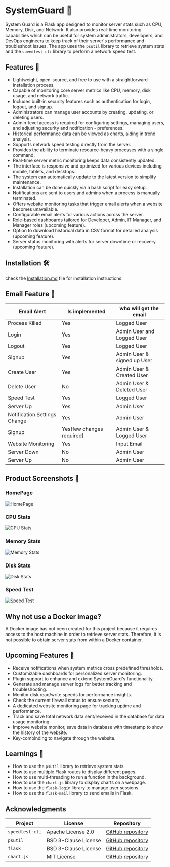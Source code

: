 # SystemGuard 💂

System Guard is a Flask app designed to monitor server stats such as CPU, Memory, Disk, and Network. It also provides real-time monitoring capabilities which can be useful for system administrators, developers, and DevOps engineers to keep track of their server's performance and troubleshoot issues. The app uses the `psutil` library to retrieve system stats and the `speedtest-cli` library to perform a network speed test.

## Features 🚀

- Lightweight, open-source, and free to use with a straightforward installation process.
- Capable of monitoring core server metrics like CPU, memory, disk usage, and network traffic.
- Includes built-in security features such as authentication for login, logout, and signup.
- Administrators can manage user accounts by creating, updating, or deleting users.
- Admin-level access is required for configuring settings, managing users, and adjusting security and notification - preferences.
- Historical performance data can be viewed as charts, aiding in trend analysis.
- Supports network speed testing directly from the server.
- Provides the ability to terminate resource-heavy processes with a single command.
- Real-time server metric monitoring keeps data consistently updated.
- The interface is responsive and optimized for various devices including mobile, tablets, and desktops.
- The system can automatically update to the latest version to simplify maintenance.
- Installation can be done quickly via a bash script for easy setup.
- Notifications are sent to users and admins when a process is manually terminated.
- Offers website monitoring tasks that trigger email alerts when a website becomes unavailable.
- Configurable email alerts for various actions across the server.
- Role-based dashboards tailored for Developer, Admin, IT Manager, and Manager roles (upcoming feature).
- Option to download historical data in CSV format for detailed analysis (upcoming feature).
- Server status monitoring with alerts for server downtime or recovery (upcoming feature).


## Installation 🛠️

check the [Installation.md](/src/docs/installation.md) file for installation instructions.


## Email Feature 📧

| Email Alert | Is implemented | who will get the email |
| ----------- | -------------- | ---------------------- |
| Process Killed | Yes | Logged User |
| Login | Yes | Admin User and Logged User |
| Logout | Yes | Logged User |
| Signup | Yes | Admin User & signed up User |
| Create User | Yes | Admin User & Created User |
| Delete User | No | Admin User & Deleted User |
| Speed Test | Yes | Logged User |
| Server Up | Yes | Admin User |
| Notification Settings Change | Yes | Admin User |
| Signup | Yes(few changes required) | Admin User & Logged User |
| Website Monitoring | Yes | Input Email |
| Server Down | No | Admin User |
| Server Up | No | Admin User |


## Product Screenshots 📸

### HomePage

![HomePage](/src/static/images/dashboard.png)

### CPU Stats

![CPU Stats](/src/static/images/cpu.png)

### Memory Stats

![Memory Stats](/src/static/images/memory.png)

### Disk Stats

![Disk Stats](/src/static/images/disk.png)

### Speed Test

![Speed Test](/src/static/images/speedtest.png)

## Why not use a Docker image?

A Docker image has not been created for this project because it requires access to the host machine in order to retrieve server stats. Therefore, it is not possible to obtain server stats from within a Docker container.

## Upcoming Features 📅

- Receive notifications when system metrics cross predefined thresholds.
- Customizable dashboards for personalized server monitoring.
- Plugin support to enhance and extend SystemGuard's functionality.
- Generate and manage server logs for better tracking and troubleshooting.
- Monitor disk read/write speeds for performance insights.
- Check the current firewall status to ensure security.
- A dedicated website monitoring page for tracking uptime and performance.
- Track and save total network data sent/received in the database for data usage monitoring.
- Improve website monitor, save data in database with timestamp to show the history of the website.
- Key-combinding to navigate through the website.

## Learnings 📖

- How to use the `psutil` library to retrieve system stats.
- How to use multiple Flask routes to display different pages.
- How to use multi-threading to run a function in the background.
- How to use the `chart.js` library to display charts on a webpage.
- How to use the `flask-login` library to manage user sessions.
- How to use the `flask-mail` library to send emails in Flask.

## Acknowledgments

| Project        | License             | Repository                                      |
| -------------- | ------------------- | ----------------------------------------------- |
| `speedtest-cli`| Apache License 2.0  | [GitHub repository](https://github.com/sivel/speedtest-cli) |
| `psutil`       | BSD 3-Clause License| [GitHub repository](https://github.com/giampaolo/psutil) |
| `flask`        | BSD 3-Clause License| [GitHub repository](https://github.com/pallets/flask) |
| `chart.js`     | MIT License         | [GitHub repository](https://github.com/chartjs/Chart.js) |

